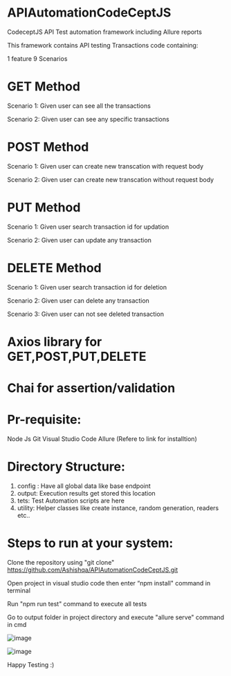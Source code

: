 # APIAutomationCodeCeptJS

CodeceptJS API Test automation framework including Allure reports

This framework contains API testing Transactions code containing:

1 feature 9 Scenarios

# GET Method
Scenario 1: Given user can see all the transactions

Scenario 2: Given user can see any specific transactions

# POST Method
Scenario 1: Given user can create new transcation with request body

Scenario 2: Given user can create new transcation without request body

# PUT Method
Scenario 1: Given user search transaction id for updation

Scenario 2: Given user can update any transaction

# DELETE Method
Scenario 1: Given user search transaction id for deletion

Scenario 2: Given user can delete any transaction

Scenario 3: Given user can not see deleted transaction

# Axios library for GET,POST,PUT,DELETE

# Chai for assertion/validation

# Pr-requisite:
Node Js
Git
Visual Studio Code
Allure (Refere to link for installtion)

# Directory Structure:
1. config : Have all global data like base endpoint
2. output: Execution results get stored this location
3. tets: Test Automation scripts are here
4. utility: Helper classes like create instance, random generation, readers etc..

# Steps to run at your system:

Clone the repository using "git clone" https://github.com/Ashishqa/APIAutomationCodeCeptJS.git 

Open project in visual studio code then enter “npm install" command in terminal

Run "npm run test" command to execute all tests

Go to output folder in project directory and execute "allure serve" command in cmd

![image](https://user-images.githubusercontent.com/26184674/136733156-405538ab-d153-419b-b437-5f569ba4771b.png)

![image](https://user-images.githubusercontent.com/26184674/136733213-0847c994-99d1-4ef8-9700-d34b4acb771c.png)

   Happy Testing :)
